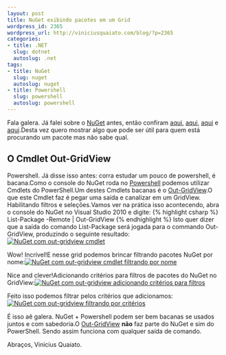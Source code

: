 ```yaml
--- 
layout: post
title: NuGet exibindo pacotes em um Grid
wordpress_id: 2365
wordpress_url: http://viniciusquaiato.com/blog/?p=2365
categories: 
- title: .NET
  slug: dotnet
  autoslug: .net
tags: 
- title: NuGet
  slug: nuget
  autoslug: nuget
- title: Powershell
  slug: powershell
  autoslug: powershell
---
```

Fala galera. Já falei sobre o [NuGet](http://nuget.codeplex.com/) antes, então confiram [aqui](http://viniciusquaiato.com/blog/videos-pelestra-sobre-nuget-do-dnad-2010/), [aqui](http://viniciusquaiato.com/blog/aprenda-os-comandos-para-adicionar-pacotes-com-nupack/), [aqui](http://viniciusquaiato.com/blog/aprenda-os-comandos-de-listagem-do-nupack/) e [aqui](http://viniciusquaiato.com/blog/nupack-uma-das-melhores-invencoes-da-microsoft/).Desta vez quero mostrar algo que pode ser útil para quem está procurando um pacote mas não sabe qual.

## O Cmdlet Out-GridView


Powershell. Já disse isso antes: corra estudar um pouco de powershell, é bacana.Como o console do NuGet roda no [Powershell](http://technet.microsoft.com/pt-br/library/bb978526.aspx) podemos utilizar Cmdlets do PowerShell.Um destes Cmdlets bacanas é o [Out-GridView](http://technet.microsoft.com/en-us/library/ff730930.aspx).O que este Cmdlet faz é pegar uma saída e canalizar em um GridView. Habilitando filtros e seleções.Vamos ver na prática isso acontecendo, abra o console do NuGet no Visual Studio 2010 e digite:
{% highlight csharp %}
List-Package -Remote | Out-GridView
{% endhighlight %}
Isto quer dizer que a saída do comando List-Package será jogada para o commando Out-GridView, produzindo o seguinte resultado:[![NuGet com out-gridview cmdlet](http://viniciusquaiato.com/images_posts/NuGet_com_out-gridview-300x171.png "NuGet com out-gridview cmdlet")](http://viniciusquaiato.com/images_posts/NuGet_com_out-gridview.png)



Wow! Incrível!E nesse grid podemos brincar filtrando pacotes NuGet por nome:[![NuGet com out-gridview cmdlet filtrando por nome](http://viniciusquaiato.com/images_posts/NuGet_com_out-gridview_e_filtro-300x171.png "NuGet com out-gridview cmdlet filtrando por nome")](http://viniciusquaiato.com/images_posts/NuGet_com_out-gridview_e_filtro.png)



Nice and clever!Adicionando critérios para filtros de pacotes do NuGet no GridView:[![NuGet com out-gridview adicionando critérios para filtros](http://viniciusquaiato.com/images_posts/NuGet_com_out-gridview_e_filtro_adicionando_criterios-300x171.png "NuGet com out-gridview adicionando critérios para filtros")](http://viniciusquaiato.com/images_posts/NuGet_com_out-gridview_e_filtro_adicionando_criterios.png)



Feito isso podemos filtrar pelos critérios que adicionamos:[![NuGet com out-gridview filtrando por critérios](http://viniciusquaiato.com/images_posts/NuGet_com_out-gridview_e_filtro_por_criterios-300x171.png "NuGet com out-gridview filtrando por critérios")](http://viniciusquaiato.com/images_posts/NuGet_com_out-gridview_e_filtro_por_criterios.png)

É isso aê galera. NuGet + Powershell podem ser bem bacanas se usados juntos e com sabedoria.O [Out-GridView](http://technet.microsoft.com/en-us/library/ff730930.aspx) **não** faz parte do NuGet e sim do PowerShell. Sendo assim funciona com qualquer saída de comando.

Abraços,
Vinicius Quaiato.
